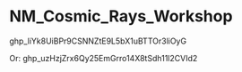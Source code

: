 # NM_Cosmic_Rays_Workshop

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

Or:
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


